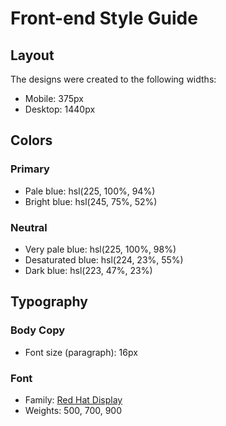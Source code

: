 # Front-end Style Guide
## Layout
The designs were created to the following widths:

- Mobile: 375px
- Desktop: 1440px

## Colors
### Primary
- Pale blue: hsl(225, 100%, 94%)
- Bright blue: hsl(245, 75%, 52%)

### Neutral
- Very pale blue: hsl(225, 100%, 98%)
- Desaturated blue: hsl(224, 23%, 55%)
- Dark blue: hsl(223, 47%, 23%)

## Typography
### Body Copy
- Font size (paragraph): 16px

### Font
- Family: [Red Hat Display](https://fonts.google.com/specimen/Red+Hat+Display)
- Weights: 500, 700, 900